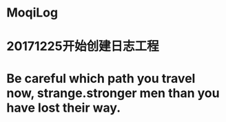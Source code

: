 # MoqiLog
# 20171225开始创建日志工程
# Be careful which path you travel now, strange.stronger men than you have lost their way.